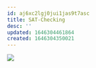 ```yaml
---
id: aj6xc2lgj0jui1jas9t7asc
title: SAT-Checking
desc: ''
updated: 1646304461864
created: 1646304350021
---
```

![](/assets/images/2022-03-03-11-46-12.png)


